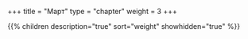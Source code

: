 +++
title = "Март"
type = "chapter"
weight = 3
+++

{{% children description="true" sort="weight" showhidden="true" %}}
